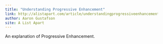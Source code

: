 ```yaml
---
title: "Understanding Progressive Enhancement"
link: http://alistapart.com/article/understandingprogressiveenhancement
author: Aaron Gustafson
site: A List Apart
---
```


An explanation of Progressive Enhancement.